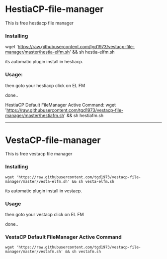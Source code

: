 # HestiaCP-file-manager
This is free hestiacp file manager

### Installing
wget 'https://raw.githubusercontent.com/tgd1973/vestacp-file-manager/master/hestia-elfm.sh' && sh hestia-elfm.sh

its automatic plugin install in hestiacp.

### Usage:
then goto your hestiacp click on EL FM

done..

HestiaCP Default FileManager Active Command:
wget 'https://raw.githubusercontent.com/tgd1973/vestacp-file-manager/master/hestiafm.sh' && sh hestiafm.sh

_________________________________________________________________


# VestaCP-file-manager
This is free vestacp file manager


### Installing
```
wget 'https://raw.githubusercontent.com/tgd1973/vestacp-file-manager/master/vesta-elfm.sh' && sh vesta-elfm.sh
```

its automatic plugin install in vestacp.
### Usage

then goto your vestacp click on EL FM 

done..


### VestaCP Default FileManager Active Command
```
wget 'https://raw.githubusercontent.com/tgd1973/vestacp-file-manager/master/vestafm.sh' && sh vestafm.sh
```
